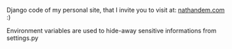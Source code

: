 Django code of my personal site, that I invite you to visit at: [nathandem.com](http://nathandem.com) :)

Environment variables are used to hide-away sensitive informations from settings.py
